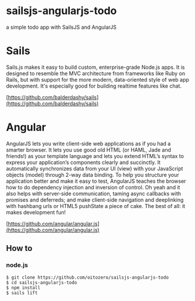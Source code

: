 sailsjs-angularjs-todo
======

a simple todo app with SailsJS and AngularJS

# Sails

Sails.js makes it easy to build custom, enterprise-grade Node.js apps. It is designed to resemble the MVC architecture from frameworks like Ruby on Rails, but with support for the more modern, data-oriented style of web app development. It's especially good for building realtime features like chat.

[https://github.com/balderdashy/sails](https://github.com/balderdashy/sails)

# Angular

AngularJS lets you write client-side web applications as if you had a smarter browser. It lets you use good old HTML (or HAML, Jade and friends!) as your template language and lets you extend HTML’s syntax to express your application’s components clearly and succinctly. It automatically synchronizes data from your UI (view) with your JavaScript objects (model) through 2-way data binding. To help you structure your application better and make it easy to test, AngularJS teaches the browser how to do dependency injection and inversion of control. Oh yeah and it also helps with server-side communication, taming async callbacks with promises and deferreds; and make client-side navigation and deeplinking with hashbang urls or HTML5 pushState a piece of cake. The best of all: it makes development fun!

[https://github.com/angular/angular.js](https://github.com/angular/angular.js)

## How to

### node.js
```
$ git clone https://github.com/oitozero/sailsjs-angularjs-todo
$ cd sailsjs-angularjs-todo
$ npm install
$ sails lift

```

